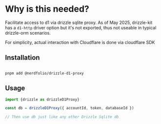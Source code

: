 # Why is this needed?

Facilitate access to d1 via drizzle sqlite proxy. As of May 2025, drizzle-kit has a `d1-http` driver option but it's not exported, thus not useable in typical drizzle-orm scenarios.

For simplicity, actual interaction with Cloudflare is done via cloudflare SDK

## Installation

```console

pnpm add @nerdfolio/drizzle-d1-proxy

```

## Usage

```typescript
import {drizzle as drizzleD1Proxy}

const db = drizzleD1Proxy({ accountId, token, databaseId })

// Then use db just like any other Drizzle Sqlite db

```

